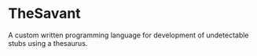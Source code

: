 # TheSavant
A custom written programming language for development of undetectable stubs using a thesaurus. 
